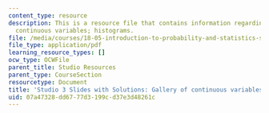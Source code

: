 ```yaml
---
content_type: resource
description: This is a resource file that contains information regarding gallery of
  continuous variables; histograms.
file: /media/courses/18-05-introduction-to-probability-and-statistics-spring-2014/07a47328dd6777d3199cd37e3d48261c_MIT18_05S14_studio3slides.pdf
file_type: application/pdf
learning_resource_types: []
ocw_type: OCWFile
parent_title: Studio Resources
parent_type: CourseSection
resourcetype: Document
title: 'Studio 3 Slides with Solutions: Gallery of continuous variables; histograms'
uid: 07a47328-dd67-77d3-199c-d37e3d48261c
---
```

